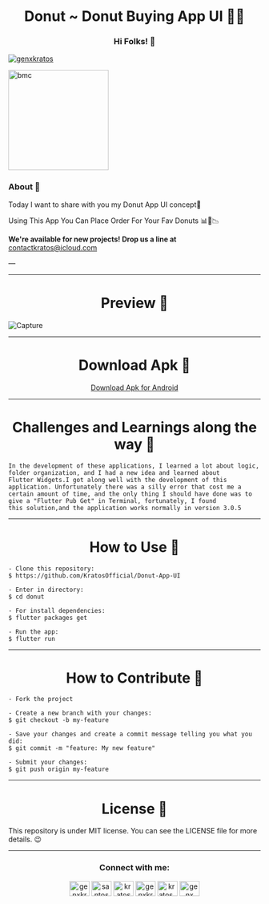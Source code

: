 

<h1 align="center">Donut ~ Donut Buying App UI 🏃‍♂️</h1>
<h3 align="center">Hi Folks! 👋</h3>


<p align="left"> <a href="https://twitter.com/genxkratos" target="blank"><img src="https://img.shields.io/twitter/follow/genxkratos?logo=twitter&style=for-the-badge" alt="genxkratos" /></a> </p>
<p align="left"> <a href="[buymeacoffee.com/KratosOfficial](https://www.buymeacoffee.com/KratosOfficial)" target="blank"><img width="200" alt="bmc" src="https://user-images.githubusercontent.com/83639732/200291393-1d913f19-db63-402e-8162-c68c357bcc0d.png"></a> </p>


<h3 align="left">About 📖</h3>

Today I want to share with you my Donut App UI concept📱

Using This App You Can Place Order For Your Fav Donuts 📊🍏📉

<b>We're available for new projects! Drop us a line at</b> contactkratos@icloud.com

—
<hr>

<h1 align="center">Preview 📱</h1>


![Capture](https://user-images.githubusercontent.com/83639732/200160547-37ebfabb-b17e-4ff0-be5d-23e6f4963f8a.PNG)

<hr>

<h1 align="center">Download Apk 📱</h1>
<p align="center"> <a href="https://mega.nz/file/dANlFKrR#LjZ-xWrGbttLRDm3fvzUKE6Q-IBM4ZzUR3CtUOrCwio" target="blank"> Download Apk for Android </a> </p>

<hr>
<h1 align="center">Challenges and Learnings along the way 🤯</h1>

````
In the development of these applications, I learned a lot about logic, folder organization, and I had a new idea and learned about
Flutter Widgets.I got along well with the development of this application. Unfortunately there was a silly error that cost me a
certain amount of time, and the only thing I should have done was to give a "Flutter Pub Get" in Terminal, fortunately, I found
this solution,and the application works normally in version 3.0.5 

````
<hr>
<h1 align="center">How to Use 🤔</h1>

````
- Clone this repository:
$ https://github.com/KratosOfficial/Donut-App-UI

- Enter in directory:
$ cd donut

- For install dependencies:
$ flutter packages get

- Run the app: 
$ flutter run

````
<hr>
<h1 align="center">How to Contribute 💪</h1>

````
- Fork the project 

- Create a new branch with your changes:
$ git checkout -b my-feature

- Save your changes and create a commit message telling you what you did:
$ git commit -m "feature: My new feature"

- Submit your changes:
$ git push origin my-feature

````
<hr>
<h1 align="center">License 📝</h1>

This repository is under MIT license. You can see the LICENSE file for more details. 😉
<hr>
<h3 align="Center">Connect with me:</h3>
<p align="Center">
<a href="https://twitter.com/genxkratos" target="blank"><img align="center" src="https://raw.githubusercontent.com/rahuldkjain/github-profile-readme-generator/master/src/images/icons/Social/twitter.svg" alt="genxkratos" height="30" width="40" /></a>
<a href="https://www.linkedin.com/in/santosh-verma-b3521b193/" target="blank"><img align="center" src="https://raw.githubusercontent.com/rahuldkjain/github-profile-readme-generator/master/src/images/icons/Social/linked-in-alt.svg" alt="santoshverma" height="30" width="40" /></a>
<a href="https://stackoverflow.com/users/17248906/kratos" target="blank"><img align="center" src="https://raw.githubusercontent.com/rahuldkjain/github-profile-readme-generator/master/src/images/icons/Social/stack-overflow.svg" alt="kratos" height="30" width="40" /></a>
<a href="https://www.facebook.com/GenXKratos" target="blank"><img align="center" src="https://raw.githubusercontent.com/rahuldkjain/github-profile-readme-generator/master/src/images/icons/Social/facebook.svg" alt="genxkratos" height="30" width="40" /></a>
<a href="https://dribbble.com/KratosDesign" target="blank"><img align="center" src="https://raw.githubusercontent.com/rahuldkjain/github-profile-readme-generator/master/src/images/icons/Social/dribbble.svg" alt="kratos_desgin" height="30" width="40" /></a>
<a href="https://www.behance.net/KratosDesign" target="blank"><img align="center" src="https://raw.githubusercontent.com/rahuldkjain/github-profile-readme-generator/master/src/images/icons/Social/behance.svg" alt="genx kratos" height="30" width="40" /></a>
</p>











